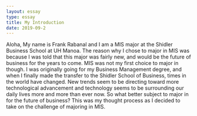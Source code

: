 ```yaml
---
layout: essay
type: essay
title: My Introduction
date: 2019-09-2
---
```


Aloha,
  My name is Frank Rabanal and I am a MIS major at the Shidler Business School at UH Manoa.  The reason why I chose to major in MIS was because I was told that this major was fairly new, and would be the future of business for the years to come.  MIS was not my first choice to major in though.  I was originally going for my Business Management degree, and when I finally made the transfer to the Shidler School of Business, times in the world have changed.  New trends seem to be directing toward more technological advancement and technology seems to be surrounding our daily lives more and more than ever now.  So what better subject to major in for the future of business?  This was my thought process as I decided to take on the challenge of majoring in MIS.

